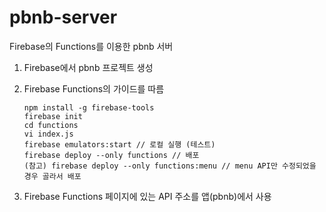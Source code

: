 # pbnb-server

Firebase의 Functions를 이용한 pbnb 서버

1. Firebase에서 pbnb 프로젝트 생성

2. Firebase Functions의 가이드를 따름

   ```
   npm install -g firebase-tools
   firebase init
   cd functions
   vi index.js
   firebase emulators:start // 로컬 실행 (테스트)
   firebase deploy --only functions // 배포
   (참고) firebase deploy --only functions:menu // menu API만 수정되었을 경우 골라서 배포
   ```

3. Firebase Functions 페이지에 있는 API 주소를 앱(pbnb)에서 사용
